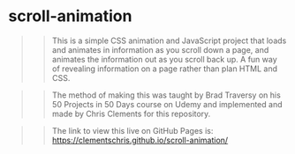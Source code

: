 # scroll-animation

>> This is a simple CSS animation and JavaScript project that loads and animates in information as you scroll down a page, and animates  the information out as you scroll back up. A fun way of revealing information on a page rather than plan HTML and CSS.

>> The method of making this was taught by Brad Traversy on his 50 Projects in 50 Days course on Udemy and implemented and made by Chris Clements for this repository.

>> The link to view this live on GitHub Pages is: https://clementschris.github.io/scroll-animation/